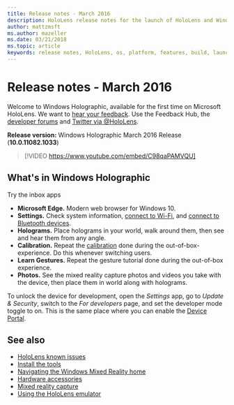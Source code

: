 ```yaml
---
title: Release notes - March 2016
description: HoloLens release notes for the launch of HoloLens and Windows Holographic.
author: mattzmsft
ms.author: mazeller
ms.date: 03/21/2018
ms.topic: article
keywords: release notes, HoloLens, os, platform, features, build, launch
---
```




# Release notes - March 2016

Welcome to Windows Holographic, available for the first time on Microsoft HoloLens. We want to [hear your feedback](../give-us-feedback.md). Use the Feedback Hub, the [developer forums](https://forums.hololens.com) and [Twitter via @HoloLens](https://twitter.com/hololens).

**Release version:** Windows Holographic March 2016 Release (**10.0.11082.1033**)

>[!VIDEO https://www.youtube.com/embed/C98qaPAMVQU]

## What's in Windows Holographic

Try the inbox apps
* **Microsoft Edge.** Modern web browser for Windows 10.
* **Settings.** Check system information, [connect to Wi-Fi](../connecting-to-wi-fi-on-hololens.md), and [connect to Bluetooth devices](hardware-accessories.md).
* **Holograms.** Place holograms in your world, walk around them, then see and hear them from any angle.
* **Calibration.** Repeat the [calibration](../calibration.md) done during the out-of-box-experience. Do this whenever switching users.
* **Learn Gestures.** Repeat the gesture tutorial done during the out-of-box experience.
* **Photos.** See the mixed reality capture photos and videos you take with the device, then place them in world along with holograms.

To unlock the device for development, open the *Settings* app, go to *Update & Security*, switch to the *For developers* page, and set the developer mode toggle to on. This is the same place where you can enable the [Device Portal](../develop/platform-capabilities-and-apis/using-the-windows-device-portal.md).

## See also
* [HoloLens known issues](../hololens-known-issues.md)
* [Install the tools](../develop/install-the-tools.md)
* [Navigating the Windows Mixed Reality home](navigating-the-windows-mixed-reality-home.md)
* [Hardware accessories](../discover/hardware-accessories.md)
* [Mixed reality capture](../mixed-reality-capture.md)
* [Using the HoloLens emulator](../develop/platform-capabilities-and-apis/using-the-hololens-emulator.md)
